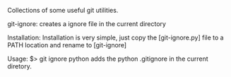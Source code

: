 Collections of some useful git utilities.

git-ignore: creates a ignore file in the current directory

Installation:
Installation is very simple, just copy the [git-ignore.py] file to a PATH location and rename to [git-ignore]

Usage:
$> git ignore python
adds the python .gitignore in the current diretory.
